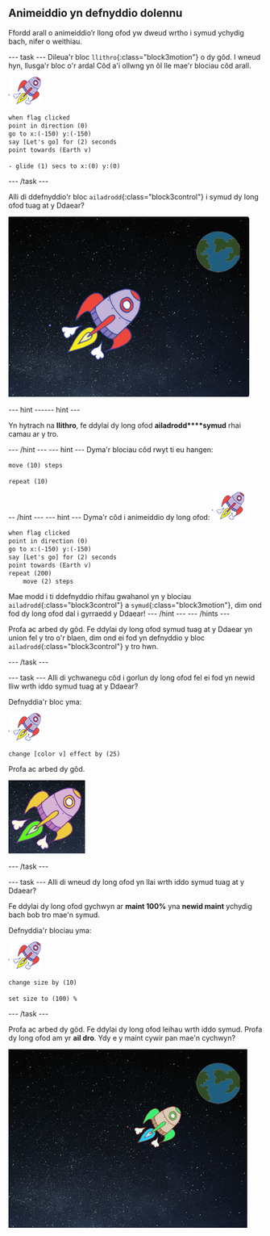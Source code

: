 ## Animeiddio yn defnyddio dolennu

Ffordd arall o animeiddio’r llong ofod yw dweud wrtho i symud ychydig bach, nifer o weithiau.

\--- task \--- Dileua'r bloc `llithro`{:class="block3motion"} o dy gôd. I wneud hyn, llusga'r bloc o'r ardal Côd a'i ollwng yn ôl lle mae'r blociau côd arall.

![Corlun llong ofod](images/sprite-spaceship.png)

```blocks3
when flag clicked
point in direction (0)
go to x:(-150) y:(-150)
say [Let's go] for (2) seconds
point towards (Earth v)

- glide (1) secs to x:(0) y:(0)
```

\--- /task \---

Alli di ddefnyddio'r bloc `ailadrodd`{:class="block3control"} i symud dy long ofod tuag at y Ddaear?

![Profi animeiddiad llong ofod](images/space-animate-stage.png)

\--- hint \---\--- hint \---

Yn hytrach na **llithro**, fe ddylai dy long ofod **ailadrodd****symud** rhai camau ar y tro.

\--- /hint \--- \--- hint \--- Dyma'r blociau côd rwyt ti eu hangen:

```blocks3
move (10) steps

repeat (10)
```

-- /hint \--- \--- hint \--- Dyma'r côd i animeiddio dy long ofod: ![Corlun llong ofod](images/sprite-spaceship.png)

```blocks3
when flag clicked
point in direction (0)
go to x:(-150) y:(-150)
say [Let's go] for (2) seconds
point towards (Earth v)
repeat (200)
    move (2) steps
```

Mae modd i ti ddefnyddio rhifau gwahanol yn y blociau `ailadrodd`{:class="block3control"} a `symud`{:class="block3motion"}, dim ond fod dy long ofod dal i gyrraedd y Ddaear! \--- /hint \--- \--- /hints \---

Profa ac arbed dy gôd. Fe ddylai dy long ofod symud tuag at y Ddaear yn union fel y tro o'r blaen, dim ond ei fod yn defnyddio y bloc `ailadrodd`{:class="block3control"} y tro hwn.

\--- /task \---

\--- task \--- Alli di ychwanegu côd i gorlun dy long ofod fel ei fod yn newid lliw wrth iddo symud tuag at y Ddaear?

Defnyddia'r bloc yma:

![Corlun llong ofod](images/sprite-spaceship.png)

```blocks3
change [color v] effect by (25)
```

Profa ac arbed dy gôd.

![Profi llong ofod sy'n newid lliw](images/space-colour-test.png)

\--- /task \---

\--- task \--- Alli di wneud dy long ofod yn llai wrth iddo symud tuag at y Ddaear?

Fe ddylai dy long ofod gychwyn ar **maint 100%** yna **newid maint** ychydig bach bob tro mae'n symud.

Defnyddia'r blociau yma:

![Corlun llong ofod](images/sprite-spaceship.png)

```blocks3
change size by (10)

set size to (100) %
```

\--- /task \---

Profa ac arbed dy gôd. Fe ddylai dy long ofod leihau wrth iddo symud. Profa dy long ofod am yr **ail dro**. Ydy e y maint cywir pan mae'n cychwyn?

![Profi llong ofod sy'n lleihau](images/space-size-test.png)